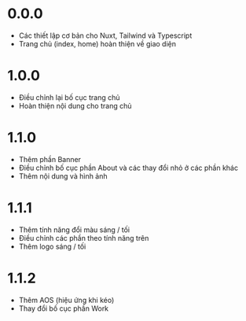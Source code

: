 # 0.0.0
- Các thiết lập cơ bản cho Nuxt, Tailwind và Typescript
- Trang chủ (index, home) hoàn thiện về giao diện

# 1.0.0
- Điều chỉnh lại bố cục trang chủ
- Hoàn thiện nội dung cho trang chủ

# 1.1.0
- Thêm phần Banner
- Điều chỉnh bố cục phần About và các thay đổi nhỏ ở các phần khác
- Thêm nội dung và hình ảnh

# 1.1.1
- Thêm tính năng đổi màu sáng / tối
- Điều chỉnh các phần theo tính năng trên
- Thêm logo sáng / tối

# 1.1.2
- Thêm AOS (hiệu ứng khi kéo)
- Thay đổi bố cục phần Work
